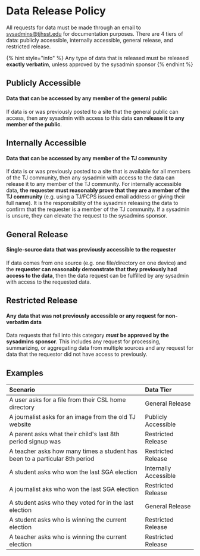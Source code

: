 # Data Release Policy

All requests for data must be made through an email to sysadmins@tjhsst.edu for documentation purposes.  There are 4 tiers of data: publicly accessible, internally accessible, general release, and restricted release.  

{% hint style="info" %}
Any type of data that is released must be released **exactly verbatim**, unless approved by the sysadmin sponsor
{% endhint %}

##  Publicly Accessible

#### Data that can be accessed by any member of the general public

If data is or was previously posted to a site that the general public can access, then any sysadmin with access to this data **can release it to any member of the public**.  

## Internally Accessible

#### Data that can be accessed by any member of the TJ community

If data is or was previously posted to a site that is available for all members of the TJ community, then any sysadmin with access to the data can release it to any member of the TJ community.  For internally accessible data, **the requester must reasonably prove that they are a member of the TJ community** \(e.g. using a TJ/FCPS issued email address or giving their full name\).  It is the responsibility of the sysadmin releasing the data to confirm that the requester is a member of the TJ community.  If a sysadmin is unsure, they can elevate the request to the sysadmins sponsor.

## General Release

#### Single-source data that was previously accessible to the requester

If data comes from one source \(e.g. one file/directory on one device\) and the **requester can reasonably demonstrate that they previously had access to the data**, then the data request can be fulfilled by any sysadmin with access to the requested data.

## Restricted Release

#### Any data that was not previously accessible or any request for non-verbatim data 

Data requests that fall into this category _**must**_ **be approved by the sysadmins sponsor**.  This includes any request for processing, summarizing, or aggregating data from multiple sources and any request for data that the requestor did not have access to previously.

## Examples

| Scenario | Data Tier |
| :--- | :--- |
| A user asks for a file from their CSL home directory | General Release |
| A journalist asks for an image from the old TJ website | Publicly Accessible |
| A parent asks what their child's last 8th period signup was | Restricted Release |
| A teacher asks how many times a student has been to a particular 8th period | Restricted Release |
| A student asks who won the last SGA election | Internally Accessible |
| A journalist aks who won the last SGA election | Restricted Release |
| A student asks who they voted for in the last election | General Release |
| A student asks who is winning the current election | Restricted Release |
| A teacher asks who is winning the current election | Restricted Release |



